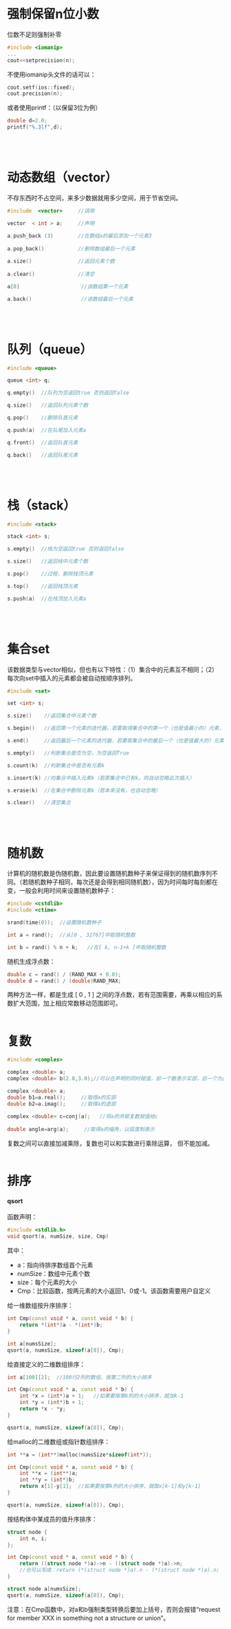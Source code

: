 # 强制保留n位小数
位数不足则强制补零
```cpp
#include <iomanip>
...
cout<<setprecision(n);
```
不使用iomanip头文件的话可以：
```cpp
cout.setf(ios::fixed);
cout.precision(n);
```
或者使用printf：（以保留3位为例）
```cpp
double d=2.0;
printf("%.3lf",d);
```
<br/><br/>

 
# 动态数组（vector）
不存东西时不占空间，来多少数据就用多少空间，用于节省空间。
```cpp
#include  <vector>     //调用

vector  < int > a;     //声明

a.push_back (3)        //在数组a的最后添加一个元素3
 
a.pop_back()           //删除数组最后一个元素
 
a.size()               //返回元素个数
 
a.clear()              //清空

a[0]                    //该数组第一个元素

a.back()                //该数组最后一个元素
```
<br/><br/>
 

# 队列（queue）
```cpp
#include <queue>

queue <int> q;    

q.empty()  //队列为空返回true 否则返回false

q.size()   //返回队列元素个数

q.pop()    //删除队首元素

q.push(a)  //在队尾加入元素a

q.front()  //返回队首元素

q.back()   //返回队尾元素
```
<br/><br/>

# 栈（stack）
```cpp
#include <stack>

stack <int> s;

s.empty()  //栈为空返回true 否则返回false

s.size()   //返回栈中元素个数

s.pop()    //过程，删除栈顶元素

s.top()    //返回栈顶元素

s.push(a)  //在栈顶加入元素a
```
 <br/><br/>
 
# 集合set
该数据类型与vector相似，但也有以下特性：（1）集合中的元素互不相同；（2）每次向set中插入的元素都会被自动按顺序排列。
```cpp
#include <set> 

set <int> s;

s.size()    //返回集合中元素个数

s.begin()   //返回第一个元素的迭代器，若要取得集合中的第一个（也是值最小的）元素，则为*s.begin()

s.end()     //返回最后一个元素的迭代器，若要取集合中的最后一个（也是值最大的）元素，则为*--s.end()

s.empty()   //判断集合是否为空，为空返回True

s.count(k)  //判断集合中是否有元素k

s.insert(k) //向集合中插入元素k（若原集合中已有k，则自动忽略此次插入）

s.erase(k)  //在集合中删除元素k（若本来没有，也自动忽略）

s.clear()   //清空集合
```
<br/> <br/>

# 随机数
计算机的随机数是伪随机数，因此要设置随机数种子来保证得到的随机数序列不同。（若随机数种子相同，每次还是会得到相同随机数），因为时间每时每刻都在变，一般会利用时间来设置随机数种子：
```cpp
#include <cstdlib>
#include <ctime>   

srand(time(0));  //设置随机数种子

int a = rand();  //从[0 , 32767]中取随机整数

int b = rand() % n + k;   //在[ k, n-1+k ]中取随机整数
```
随机生成浮点数：
```cpp
double c = rand() / (RAND_MAX + 0.0);
double d = rand() / (double)RAND_MAX;  
```
两种方法一样，都是生成 [ 0 , 1 ] 之间的浮点数，若有范围需要，再乘以相应的系数扩大范围，加上相应常数移动范围即可。
<br/><br/>
 

# 复数
```cpp
#include <complex>

complex <double> a;   
complex <double> b(2.0,3.0);//可以在声明的同时赋值，前一个数表示实部，后一个为虚部

complex <double> a;
double b1=a.real();     //取得a的实部
double b2=a.imag();     //取得a的虚部
 
complex <double> c=conj(a);   //将a的共轭复数赋值给c
 
double angle=arg(a);     //取得a的幅角，以弧度制表示
```
复数之间可以直接加减乘除，复数也可以和实数进行乘除运算， 但不能加减。
<br/><br/>

# 排序  
#### qsort
函数声明：  
```cpp
#include <stdlib.h>
void qsort(a, numSize, size, Cmp)
```
其中：  
- a：指向待排序数组首个元素
- numSize：数组中元素个数  
- size：每个元素的大小  
- Cmp：比较函数，按两元素的大小返回1、0或-1。该函数需要用户自定义
  
给一维数组按升序排序：
```cpp
int Cmp(const void * a, const void * b) {
    return *(int*)a - *(int*)b;
}

int a[numsSize];
qsort(a, numsSize, sizeof(a[0]), Cmp);
```
给直接定义的二维数组排序：
```cpp
int a[100][2];  //100行2列的数组，按第二列的大小排序

int Cmp(const void * a, const void * b) {
    int *x = (int*)a + 1;   //如果要按第k列的大小排序，就加k-1
    int *y = (int*)b + 1;
    return *x - *y;
}

qsort(a, numsSize, sizeof(a[0]), Cmp);
```

给malloc的二维数组或指针数组排序：
```cpp
int **a = (int**)malloc(numsSize*sizeof(int*));

int Cmp(const void * a, const void * b) {
    int **x = (int**)a;   
    int **y = (int*)b;
    return x[1]-y[1];  //如果要按第k列的大小排序，就取x[k-1]和y[k-1]
}

qsort(a, numsSize, sizeof(a[0]), Cmp);
```

按结构体中某成员的值升序排序：
```cpp
struct node {
    int n, i;
};

int Cmp(const void * a, const void * b) {
    return ((struct node *)a)->n - ((struct node *)a)->n;
    //也可以写成：return (*(struct node *)a).n - (*(struct node *)a).n;
}

struct node a[numsSize];
qsort(a, numsSize, sizeof(a[0]), Cmp);
```
注意：在Cmp函数中，对a和b强制类型转换后要加上括号，否则会报错“request for member XXX in something not a structure or union”。